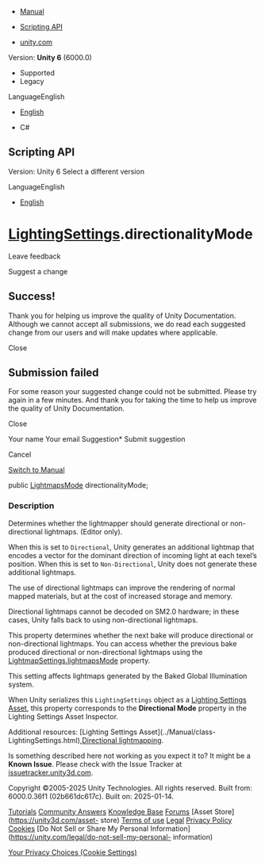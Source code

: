[ ]()

  * [Manual](../Manual/index.html)
  * [Scripting API](../ScriptReference/index.html)

  * [unity.com](https://unity.com/)

Version: **Unity 6** (6000.0)

  * Supported
  * Legacy

LanguageEnglish

  * [English]()

  * C#

[ ](https://docs.unity3d.com)

## Scripting API

Version: Unity 6 Select a different version

LanguageEnglish

  * [English]()

#  [LightingSettings](LightingSettings.html).directionalityMode

Leave feedback

Suggest a change

## Success!

Thank you for helping us improve the quality of Unity Documentation. Although
we cannot accept all submissions, we do read each suggested change from our
users and will make updates where applicable.

Close

## Submission failed

For some reason your suggested change could not be submitted. Please <a>try
again</a> in a few minutes. And thank you for taking the time to help us
improve the quality of Unity Documentation.

Close

Your name Your email Suggestion* Submit suggestion

Cancel

[Switch to Manual](../Manual/class-LightingSettings.html "Go to
LightingSettings Component in the Manual")

public [LightmapsMode](LightmapsMode.html) directionalityMode;

### Description

Determines whether the lightmapper should generate directional or non-
directional lightmaps. (Editor only).

When this is set to `Directional`, Unity generates an additional lightmap that
encodes a vector for the dominant direction of incoming light at each texel’s
position. When this is set to `Non-Directional`, Unity does not generate these
additional lightmaps.  
  
The use of directional lightmaps can improve the rendering of normal mapped
materials, but at the cost of increased storage and memory.  
  
Directional lightmaps cannot be decoded on SM2.0 hardware; in these cases,
Unity falls back to using non-directional lightmaps.  
  
This property determines whether the next bake will produce directional or
non-directional lightmaps. You can access whether the previous bake produced
directional or non-directional lightmaps using the
[LightmapSettings.lightmapsMode](LightmapSettings-lightmapsMode.html)
property.  
  
This setting affects lightmaps generated by the Baked Global Illumination
system.  
  
When Unity serializes this `LightingSettings` object as a [Lighting Settings
Asset](../Manual/class-LightingSettings.html), this property corresponds to
the **Directional Mode** property in the Lighting Settings Asset Inspector.  
  
Additional resources: [Lighting Settings Asset](../Manual/class-
LightingSettings.html),[Directional
lightmapping](../Manual/LightmappingDirectional.html).

Is something described here not working as you expect it to? It might be a
**Known Issue**. Please check with the Issue Tracker at
[issuetracker.unity3d.com](https://issuetracker.unity3d.com).

Copyright ©2005-2025 Unity Technologies. All rights reserved. Built from:
6000.0.36f1 (02b661dc617c). Built on: 2025-01-14.

[Tutorials](https://unity3d.com/learn) [Community
Answers](https://answers.unity3d.com) [Knowledge
Base](https://support.unity3d.com/hc/en-us)
[Forums](https://forum.unity3d.com) [Asset Store](https://unity3d.com/asset-
store) [Terms of use](https://docs.unity3d.com/Manual/TermsOfUse.html)
[Legal](https://unity.com/legal) [Privacy
Policy](https://unity.com/legal/privacy-policy)
[Cookies](https://unity.com/legal/cookie-policy) [Do Not Sell or Share My
Personal Information](https://unity.com/legal/do-not-sell-my-personal-
information)

[Your Privacy Choices (Cookie Settings)](javascript:void\(0\);)

